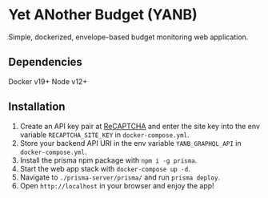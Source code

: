 # Yet ANother Budget (YANB)

Simple, dockerized, envelope-based budget monitoring web application.

## Dependencies

Docker v19+
Node v12+

## Installation

1. Create an API key pair at [ReCAPTCHA](http://www.google.com/recaptcha/admin) and enter the site key into the env variable `RECAPTCHA_SITE_KEY` in `docker-compose.yml`.
2. Store your backend API URI in the env variable `YANB_GRAPHQL_API` in `docker-compose.yml`.
3. Install the prisma npm package with `npm i -g prisma`.
4. Start the web app stack with `docker-compose up -d`.
5. Navigate to `./prisma-server/prisma/` and run `prisma deploy`.
6. Open `http://localhost` in your browser and enjoy the app!